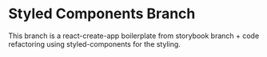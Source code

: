 # Styled Components Branch

This branch is a react-create-app boilerplate from storybook branch + code refactoring using styled-components for the styling.
